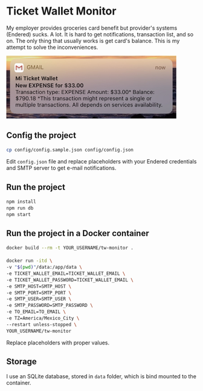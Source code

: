 # Ticket Wallet Monitor
My employer provides groceries card benefit but provider's systems (Endered) sucks. A lot. It is hard to get notifications, transaction list, and so on. The only thing that usually works is get card's balance. This is my attempt to solve the inconveniences.

<img src="assets/email_notification.jpg" width="450">

## Config the project
```bash
cp config/config.sample.json config/config.json
```

Edit `config.json` file and replace placeholders with your Endered credentials and SMTP server to get e-mail notifications.

## Run the project
```bash
npm install
npm run db
npm start
```

## Run the project in a Docker container

```bash
docker build --rm -t YOUR_USERNAME/tw-monitor .

docker run -itd \
-v "$(pwd)"/data:/app/data \
-e TICKET_WALLET_EMAIL=TICKET_WALLET_EMAIL \
-e TICKET_WALLET_PASSWORD=TICKET_WALLET_EMAIL \
-e SMTP_HOST=SMTP_HOST \
-e SMTP_PORT=SMTP_PORT \
-e SMTP_USER=SMTP_USER \
-e SMTP_PASSWORD=SMTP_PASSWORD \
-e TO_EMAIL=TO_EMAIL \
-e TZ=America/Mexico_City \
--restart unless-stopped \
YOUR_USERNAME/tw-monitor
```

Replace placeholders with proper values.

## Storage
I use an SQLite database, stored in `data` folder, which is bind mounted to the container.

